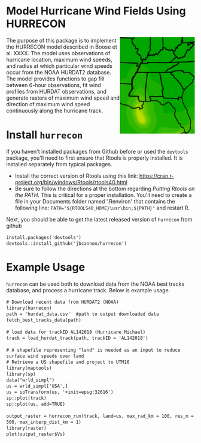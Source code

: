 # Model Hurricane Wind Fields Using HURRECON

<img src=img/katrina.png width=200 align=right>

The purpose of this package is to implement the HURRECON model described in Boose et al. XXXX. The model uses observations of hurricane location, maximum wind speeds, and radius at which particular wind speeds occur from the NOAA HURDAT2 database. The model provides functions to gap fill between 6-hour observations, fit wind profiles from HURDAT observations, and generate rasters of maximum wind speed and direction of maximum wind speed continuously along the hurricane track. 

# Install `hurrecon`

If you haven't installed packages from Github before or used the `devtools` package, you'll need to first ensure that Rtools is properly installed. It is installed separately from typical packages.

* Install the correct version of Rtools using this link: https://cran.r-project.org/bin/windows/Rtools/rtools40.html
* Be sure to follow the directions at the bottom regarding *Putting Rtools on the PATH*. This is critical for a proper installation. You'll need to create a file in your Documents folder named '.Renviron' that contains the following line: `PATH="${RTOOLS40_HOME}\usr\bin;${PATH}"` and restart R.

Next, you should be able to get the latest released version of `hurrecon` from github

```
install.packages('devtools')
devtools::install_github('jbcannon/hurrecon')
```
# Example Usage

`hurrecon` can be used both to download data from the NOAA best tracks database, and process a hurricane track. Below is example usage.

```
# Download recent data from HURDAT2 (NOAA)
library(hurrecon)
path = 'hurdat_data.csv'  #path to output downloaded data
fetch_best_tracks_data(path)

# load data for trackID AL142018 (Hurricane Michael)
track = load_hurdat_track(path, trackID = 'AL142018')

# A shapefile representing "land" is needed as an input to reduce surface wind speeds over land
# Retrieve a US shapefile and project to UTM16
library(maptools)
library(sp)
data("wrld_simpl")
us = wrld_simpl['USA',]
us = spTransform(us, '+init=epsg:32616')
sp::plot(track)
sp::plot(us, add=TRUE)
 
output_raster = hurrecon_run(track, land=us, max_rad_km = 100, res_m = 500, max_interp_dist_km = 1)
library(raster)
plot(output_raster$Vs)
```
